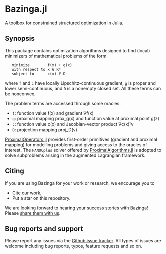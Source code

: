 # Bazinga.jl

A toolbox for constrained structured optimization in Julia.

## Synopsis
This package contains optimization algorithms designed to find (local) minimizers of mathematical problems of the form
```
   minimize        f(x) + g(x)
   with respect to x ∈ Rⁿ
   subject to      c(x) ∈ D
```
where ``f`` and ``c`` have locally Lipschitz-continuous gradient, ``g`` is proper and lower semi-continuous, and ``D`` is a nonempty closed set.
All these terms can be nonconvex.

The problem terms are accessed through some oracles:

* ```f```: function value f(x) and gradient ∇f(x)
* ```g```: proximal mapping prox_g(x) and function value at proximal point g(z)
* ```c```: function value c(x) and Jacobian-vector product ∇c(x)ᵀv
* ```D```: projection mapping proj_D(v)

[ProximalOperators.jl](https://github.com/JuliaFirstOrder/ProximalOperators.jl) provides first-order primitives (gradient and proximal mapping) for modelling problems and giving access to the oracles of interest. The ``PANOCplus`` solver offered by [ProximalAlgorithms.jl](https://github.com/JuliaFirstOrder/ProximalAlgorithms.jl) is adopted to solve subproblems arising in the augmented Lagrangian framework.

## Citing

If you are using Bazinga for your work or research, we encourage you to

* Cite our work,
* Put a star on this repository.

We are looking forward to hearing your success stories with Bazinga! Please [share them with us](mailto:aldmarchi@gmail.com).


## Bug reports and support

Please report any issues via the [Github issue tracker](https://github.com/aldma/Bazinga.jl/issues). All types of issues are welcome including bug reports, typos, feature requests and so on.
